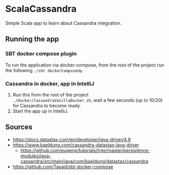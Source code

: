 # ScalaCassandra

Simple Scala app to learn about Cassandra integration.

## Running the app

### SBT docker compose plugin

To run the application via docker-compose, from the root of the project run the following `./sbt dockerComposeUp`.

### Cassandra in docker, app in IntelliJ

1. Run this from the root of the project `./docker/CassandraVanillaDocker.sh`, wait a few seconds (up to 10/20) for
   Cassandra to become ready.
2. Start the app up in IntelliJ.

## Sources

* https://docs.datastax.com/en/developer/java-driver/4.9
* https://www.baeldung.com/cassandra-datastax-java-driver
    * https://github.com/eugenp/tutorials/tree/master/persistence-modules/java-cassandra/src/main/java/com/baeldung/datastax/cassandra
* https://github.com/Tapad/sbt-docker-compose